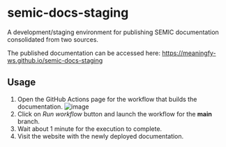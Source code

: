 # semic-docs-staging
A development/staging environment for publishing SEMIC documentation consolidated from two sources.

The published documentation can be accessed here: https://meaningfy-ws.github.io/semic-docs-staging

## Usage
1. Open the GitHub Actions page for the workflow that builds the documentation.
   ![image](https://github.com/user-attachments/assets/7af78262-67e6-4933-bb40-b7fe868a6017)
2. Click on *Run workflow* button and launch the workflow for the **main** branch.
3. Wait about 1 minute for the execution to complete.
4. Visit the website with the newly deployed documentation.
